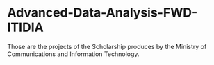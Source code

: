 # Advanced-Data-Analysis-FWD-ITIDIA
Those are the projects of the Scholarship produces by the Ministry of Communications and Information Technology.
